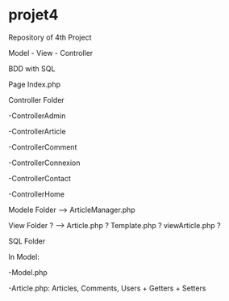 # projet4

Repository of 4th Project

Model - View - Controller

BDD with SQL

Page Index.php

Controller Folder

-ControllerAdmin

-ControllerArticle

-ControllerComment

-ControllerConnexion

-ControllerContact

-ControllerHome

Modele Folder --> ArticleManager.php

View Folder ? --> Article.php ? Template.php ? viewArticle.php ?

SQL Folder

In Model:

-Model.php

-Article.php: Articles, Comments, Users + Getters + Setters
